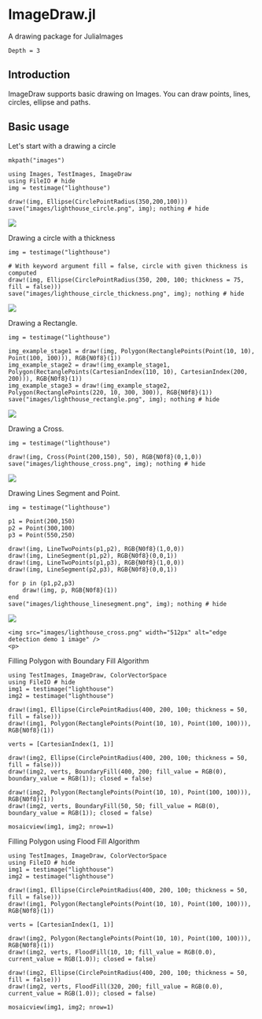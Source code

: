 # ImageDraw.jl

A drawing package for JuliaImages

```@contents
Depth = 3
```

## Introduction

ImageDraw supports basic drawing on Images. You can draw points, lines, circles, ellipse and paths.  


## Basic usage

Let's start with a drawing a circle

```@setup usage
mkpath("images")
```

```@example usage
using Images, TestImages, ImageDraw
using FileIO # hide
img = testimage("lighthouse")

draw!(img, Ellipse(CirclePointRadius(350,200,100)))
save("images/lighthouse_circle.png", img); nothing # hide
```

![](images/lighthouse_circle.png)

Drawing a circle with a thickness

```@example usage
img = testimage("lighthouse")

# With keyword argument fill = false, circle with given thickness is computed 
draw!(img, Ellipse(CirclePointRadius(350, 200, 100; thickness = 75, fill = false)))
save("images/lighthouse_circle_thickness.png", img); nothing # hide
```

![](images/lighthouse_circle_thickness.png)

Drawing a Rectangle.

```@example usage
img = testimage("lighthouse")

img_example_stage1 = draw!(img, Polygon(RectanglePoints(Point(10, 10), Point(100, 100))), RGB{N0f8}(1))
img_example_stage2 = draw!(img_example_stage1, Polygon(RectanglePoints(CartesianIndex(110, 10), CartesianIndex(200, 200))), RGB{N0f8}(1))
img_example_stage3 = draw!(img_example_stage2, Polygon(RectanglePoints(220, 10, 300, 300)), RGB{N0f8}(1))
save("images/lighthouse_rectangle.png", img); nothing # hide
```

![](images/lighthouse_rectangle.png)

Drawing a Cross.

```@example usage
img = testimage("lighthouse")

draw!(img, Cross(Point(200,150), 50), RGB{N0f8}(0,1,0))
save("images/lighthouse_cross.png", img); nothing # hide
```

![](images/lighthouse_cross.png)

Drawing Lines Segment and Point.

```@example usage
img = testimage("lighthouse")

p1 = Point(200,150)
p2 = Point(300,100)
p3 = Point(550,250)

draw!(img, LineTwoPoints(p1,p2), RGB{N0f8}(1,0,0))
draw!(img, LineSegment(p1,p2), RGB{N0f8}(0,0,1))
draw!(img, LineTwoPoints(p1,p3), RGB{N0f8}(1,0,0))
draw!(img, LineSegment(p2,p3), RGB{N0f8}(0,0,1))

for p in (p1,p2,p3)
    draw!(img, p, RGB{N0f8}(1))
end
save("images/lighthouse_linesegment.png", img); nothing # hide
```
![](images/lighthouse_linesegment.png)

```@raw html
<img src="images/lighthouse_cross.png" width="512px" alt="edge detection demo 1 image" />
<p>
```

Filling Polygon with Boundary Fill Algorithm

```@example usage
using TestImages, ImageDraw, ColorVectorSpace
using FileIO # hide
img1 = testimage("lighthouse")
img2 = testimage("lighthouse")

draw!(img1, Ellipse(CirclePointRadius(400, 200, 100; thickness = 50, fill = false)))
draw!(img1, Polygon(RectanglePoints(Point(10, 10), Point(100, 100))), RGB{N0f8}(1))

verts = [CartesianIndex(1, 1)]

draw!(img2, Ellipse(CirclePointRadius(400, 200, 100; thickness = 50, fill = false)))
draw!(img2, verts, BoundaryFill(400, 200; fill_value = RGB(0), boundary_value = RGB(1)); closed = false)

draw!(img2, Polygon(RectanglePoints(Point(10, 10), Point(100, 100))), RGB{N0f8}(1))
draw!(img2, verts, BoundaryFill(50, 50; fill_value = RGB(0), boundary_value = RGB(1)); closed = false)

mosaicview(img1, img2; nrow=1)
```

Filling Polygon using Flood Fill Algorithm

```@example usage
using TestImages, ImageDraw, ColorVectorSpace
using FileIO # hide
img1 = testimage("lighthouse")
img2 = testimage("lighthouse")

draw!(img1, Ellipse(CirclePointRadius(400, 200, 100; thickness = 50, fill = false)))
draw!(img1, Polygon(RectanglePoints(Point(10, 10), Point(100, 100))), RGB{N0f8}(1))

verts = [CartesianIndex(1, 1)]

draw!(img2, Polygon(RectanglePoints(Point(10, 10), Point(100, 100))), RGB{N0f8}(1))
draw!(img2, verts, FloodFill(10, 10; fill_value = RGB(0.0), current_value = RGB(1.0)); closed = false)

draw!(img2, Ellipse(CirclePointRadius(400, 200, 100; thickness = 50, fill = false)))
draw!(img2, verts, FloodFill(320, 200; fill_value = RGB(0.0), current_value = RGB(1.0)); closed = false)

mosaicview(img1, img2; nrow=1)

```

